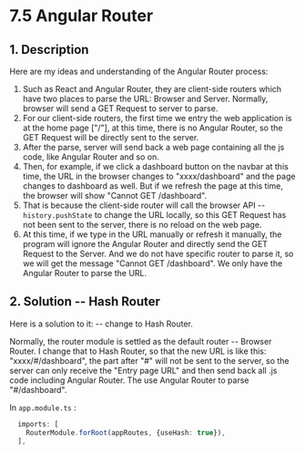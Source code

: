 # 7.5 Angular Router

## 1. Description

Here are my ideas and understanding of the Angular Router process:

1. Such as React and Angular Router, they are client-side routers which have two places to parse the URL: Browser and Server. Normally, browser will send a GET Request to server to parse.
2. For our client-side routers, the first time we entry the web application is at the home page \["/"\], at this time, there is no Angular Router, so the GET Request will be directly sent to the server.
3. After the parse, server will send back a web page containing all the js code, like Angular Router and so on.
4. Then, for example, if we click a dashboard button on the navbar at this time, the URL in the browser changes to "xxxx/dashboard" and the page changes to dashboard as well. But if we refresh the page at this time, the browser will show "Cannot GET /dashboard".
5. That is because the client-side router will call the browser API -- `history.pushState` to change the URL locally, so this GET Request has not been sent to the server, there is no reload on the web page.
6. At this time, if we type in the URL manually or refresh it manually, the program will ignore the Angular Router and directly send the GET Request to the Server. And we do not have specific router to parse it, so we will get the message "Cannot GET  /dashboard". We only have the Angular Router to parse the URL.

## 2. Solution -- Hash Router

Here is a solution to it: -- change to Hash Router.

Normally, the router module is settled as the default router -- Browser Router. I change that to Hash Router, so that the new URL is like this: "xxxx/\#/dashboard", the part after "\#" will not be sent to the server, so the server can only receive the "Entry page URL" and then send back all .js code including Angular Router. The use Angular Router to parse "\#/dashboard".

In `app.module.ts` :

```typescript
  imports: [
    RouterModule.forRoot(appRoutes, {useHash: true}),
  ],
```

